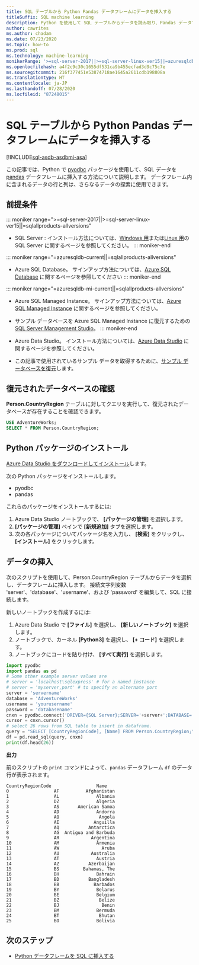 ```yaml
---
title: SQL テーブルから Python Pandas データフレームにデータを挿入する
titleSuffix: SQL machine learning
description: Python を使用して SQL テーブルからデータを読み取り、Pandas データフレームに挿入する方法について説明します。
author: cawrites
ms.author: chadam
ms.date: 07/23/2020
ms.topic: how-to
ms.prod: sql
ms.technology: machine-learning
monikerRange: '>=sql-server-2017||>=sql-server-linux-ver15||=azuresqldb-mi-current||=azuresqldb-current||=sqlallproducts-allversions'
ms.openlocfilehash: a4f2c9c30c1655df531ca9b455ecfad3d9c75c7e
ms.sourcegitcommit: 216f377451e53874718ae1645a2611cdb198808a
ms.translationtype: HT
ms.contentlocale: ja-JP
ms.lasthandoff: 07/28/2020
ms.locfileid: "87248015"
---
```

# <a name="insert-data-from-a-sql-table-into-a-python-pandas-dataframe"></a>SQL テーブルから Python Pandas データフレームにデータを挿入する
[!INCLUDE[sql-asdb-asdbmi-asa](../../includes/applies-to-version/sql-asdb-asdbmi-asa.md)]

この記事では、Python で [pyodbc](../../connect/python/pyodbc/python-sql-driver-pyodbc.md) パッケージを使用して、SQL データを [pandas](https://pandas.pydata.org/) データフレームに挿入する方法について説明します。 データフレーム内に含まれるデータの行と列は、さらなるデータの探索に使用できます。

## <a name="prerequisites"></a>前提条件

::: moniker range=">=sql-server-2017||>=sql-server-linux-ver15||=sqlallproducts-allversions"
* SQL Server : インストール方法については、[Windows 用](../../database-engine/install-windows/install-sql-server.md)または[Linux 用](../../linux/sql-server-linux-overview.md)の SQL Server に関するページを参照してください。
::: moniker-end

::: moniker range="=azuresqldb-current||=sqlallproducts-allversions"
* Azure SQL Database。 サインアップ方法については、[Azure SQL Database](https://docs.microsoft.com/azure/sql-database/sql-database-get-started-portal) に関するページを参照してください
::: moniker-end

::: moniker range="=azuresqldb-mi-current||=sqlallproducts-allversions"
* Azure SQL Managed Instance。 サインアップ方法については、[Azure SQL Managed Instance](https://docs.microsoft.com/azure/azure-sql/managed-instance/instance-create-quickstart) に関するページを参照してください。

* サンプル データベースを Azure SQL Managed Instance に復元するための [SQL Server Management Studio](../../ssms/download-sql-server-management-studio-ssms.md)。
::: moniker-end

* Azure Data Studio。 インストール方法については、[Azure Data Studio](../../azure-data-studio/what-is.md) に関するページを参照してください。

* この記事で使用されているサンプル データを取得するために、[サンプル データベースを復元](../../samples/adventureworks-install-configure.md)します。

## <a name="verify-restored-database"></a>復元されたデータベースの確認

**Person.CountryRegion** テーブルに対してクエリを実行して、復元されたデータベースが存在することを確認できます。

```sql
USE AdventureWorks;
SELECT * FROM Person.CountryRegion;
```

## <a name="install-python-packages"></a>Python パッケージのインストール

[Azure Data Studio をダウンロードしてインストール](../../azure-data-studio/download-azure-data-studio.md)します。

次の Python パッケージをインストールします。
  * pyodbc
  * pandas

  これらのパッケージをインストールするには:

  1. Azure Data Studio ノートブックで、 **[パッケージの管理]** を選択します。
  2. **[パッケージの管理]** ペインで **[新規追加]** タブを選択します。
  3. 次の各パッケージについてパッケージ名を入力し、 **[検索]** をクリックし、 **[インストール]** をクリックします。

## <a name="insert-data"></a>データの挿入

次のスクリプトを使用して、Person.CountryRegion テーブルからデータを選択し、データフレームに挿入します。 接続文字列変数 'server'、'database'、'username'、および 'password' を編集して、SQL に接続します。

新しいノートブックを作成するには:

1. Azure Data Studio で **[ファイル]** を選択し、 **[新しいノートブック]** を選択します。
2. ノートブックで、カーネル **[Python3]** を選択し、 **[+ コード]** を選択します。
3. ノートブックにコードを貼り付け、 **[すべて実行]** を選択します。

```python
import pyodbc
import pandas as pd
# Some other example server values are
# server = 'localhost\sqlexpress' # for a named instance
# server = 'myserver,port' # to specify an alternate port
server = 'servername' 
database = 'AdventureWorks' 
username = 'yourusername' 
password = 'databasename'  
cnxn = pyodbc.connect('DRIVER={SQL Server};SERVER='+server+';DATABASE='+database+';UID='+username+';PWD='+ password)
cursor = cnxn.cursor()
# select 26 rows from SQL table to insert in dataframe.
query = "SELECT [CountryRegionCode], [Name] FROM Person.CountryRegion;"
df = pd.read_sql(query, cnxn)
print(df.head(26))
```

**出力**

前のスクリプトの `print` コマンドによって、`pandas` データフレーム `df` のデータ行が表示されます。

```text
CountryRegionCode                 Name
0                 AF          Afghanistan
1                 AL              Albania
2                 DZ              Algeria
3                 AS       American Samoa
4                 AD              Andorra
5                 AO               Angola
6                 AI             Anguilla
7                 AQ           Antarctica
8                 AG  Antigua and Barbuda
9                 AR            Argentina
10                AM              Armenia
11                AW                Aruba
12                AU            Australia
13                AT              Austria
14                AZ           Azerbaijan
15                BS         Bahamas, The
16                BH              Bahrain
17                BD           Bangladesh
18                BB             Barbados
19                BY              Belarus
20                BE              Belgium
21                BZ               Belize
22                BJ                Benin
23                BM              Bermuda
24                BT               Bhutan
25                BO              Bolivia
```

## <a name="next-steps"></a>次のステップ

+ [Python データフレームを SQL に挿入する](../data-exploration/python-dataframe-sql-server.md)
